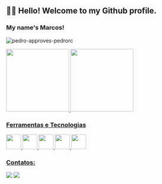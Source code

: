 ## 🧙‍♂️ Hello! Welcome to my Github profile.
### My name's Marcos!


![pedro-approves-pedrorc](https://user-images.githubusercontent.com/96576795/147435763-a137524c-3143-42c0-a68c-c81bbf921494.gif)


<div>
<a href="https://github.com/MarcosLucena98">
<img height="170em" src="https://github-readme-stats.vercel.app/api/top-langs/?username=MarcosLucena98&layout=compact&langs_count=7&theme=dracula"/>
<img height="170em" src="https://github-readme-stats.vercel.app/api?username=MarcosLucena98&show_icons=true&theme=dracula&include_all_commits=true&count_private=true"/>
</div>


  
### Ferramentas e Tecnologias

<img src="https://cdn.jsdelivr.net/gh/devicons/devicon/icons/git/git-original.svg" width="40" height="40"/> <img src="https://cdn.jsdelivr.net/gh/devicons/devicon/icons/mysql/mysql-original.svg" width="40" height="40"/> <img src="https://cdn.jsdelivr.net/gh/devicons/devicon/icons/html5/html5-original.svg" width="40" height="40"/> <img src="https://cdn.jsdelivr.net/gh/devicons/devicon/icons/css3/css3-original.svg" width="40" height="40"/> <img src="https://cdn.jsdelivr.net/gh/devicons/devicon/icons/python/python-original.svg" width="40" height="40"/>


### Contatos:

<div>

<a href="https://instagram.com/marc.lucena" target="_blank"><img src="https://img.shields.io/badge/-Instagram-%23E4405F?style=for-the-badge&logo=instagram&logoColor=white" target="_blank"></a>
<a href="https://www.linkedin.com/in/lucenamarcos" target="_blank"><img src="https://img.shields.io/badge/-LinkedIn-%230077B5?style=for-the-badge&logo=linkedin&logoColor=white" target="_blank"></a>   
</div>
